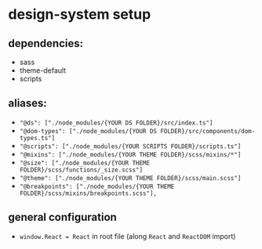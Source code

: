 # design-system setup

## dependencies:
- sass
- theme-default
- scripts

## aliases:
- `"@ds": ["./node_modules/{YOUR DS FOLDER}/src/index.ts"]`
- `"@dom-types": ["./node_modules/{YOUR DS FOLDER}/src/components/dom-types.ts"]`
- `"@scripts": ["./node_modules/{YOUR SCRIPTS FOLDER}/scripts.ts"]`
- `"@mixins": ["./node_modules/{YOUR THEME FOLDER}/scss/mixins/*"]`
- `"@size": ["./node_modules/{YOUR THEME FOLDER}/scss/functions/_size.scss"]`
- `"@theme": ["./node_modules/{YOUR THEME FOLDER}/scss/main.scss"]`
- `"@breakpoints": ["./node_modules/{YOUR THEME FOLDER}/scss/mixins/breakpoints.scss"],`

## general configuration
- `window.React = React` in root file (along `React` and `ReactDOM` import)
